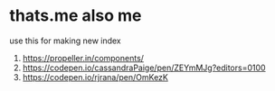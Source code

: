 # thats.me also me

use this for making new index 
1. https://propeller.in/components/
2. https://codepen.io/cassandraPaige/pen/ZEYmMJg?editors=0100
3. https://codepen.io/rjrana/pen/OmKezK